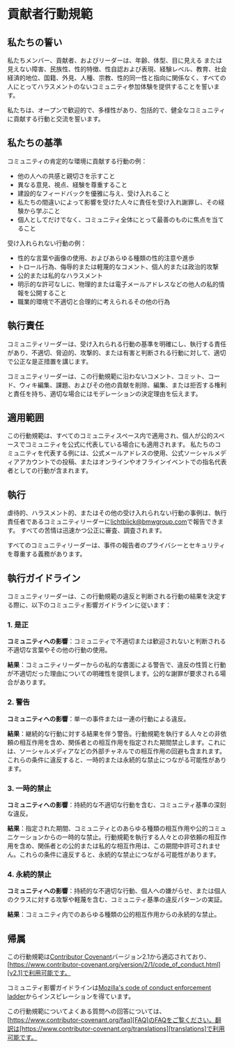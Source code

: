 # 貢献者行動規範

## 私たちの誓い

私たちメンバー、貢献者、およびリーダーは、年齢、体型、目に見える または見えない障害、民族性、性的特徴、性自認および表現、経験レベル、教育、社会経済的地位、国籍、外見、人種、宗教、性的同一性と指向に関係なく、すべての人にとってハラスメントのないコミュニティ参加体験を提供することを誓います。

私たちは、オープンで歓迎的で、多様性があり、包括的で、健全なコミュニティに貢献する行動と交流を誓います。

## 私たちの基準

コミュニティの肯定的な環境に貢献する行動の例：

* 他の人への共感と親切さを示すこと
* 異なる意見、視点、経験を尊重すること
* 建設的なフィードバックを優雅に与え、受け入れること
* 私たちの間違いによって影響を受けた人々に責任を受け入れ謝罪し、その経験から学ぶこと
* 個人としてだけでなく、コミュニティ全体にとって最善のものに焦点を当てること

受け入れられない行動の例：

* 性的な言葉や画像の使用、およびあらゆる種類の性的注意や進歩
* トロール行為、侮辱的または軽蔑的なコメント、個人的または政治的攻撃
* 公的または私的なハラスメント
* 明示的な許可なしに、物理的または電子メールアドレスなどの他人の私的情報を公開すること
* 職業的環境で不適切と合理的に考えられるその他の行為

## 執行責任

コミュニティリーダーは、受け入れられる行動の基準を明確にし、執行する責任があり、不適切、脅迫的、攻撃的、または有害と判断される行動に対して、適切で公正な是正措置を講じます。

コミュニティリーダーは、この行動規範に沿わないコメント、コミット、コード、ウィキ編集、課題、およびその他の貢献を削除、編集、または拒否する権利と責任を持ち、適切な場合にはモデレーションの決定理由を伝えます。

## 適用範囲

この行動規範は、すべてのコミュニティスペース内で適用され、個人が公的スペースでコミュニティを公式に代表している場合にも適用されます。
私たちのコミュニティを代表する例には、公式メールアドレスの使用、公式ソーシャルメディアアカウントでの投稿、またはオンラインやオフラインイベントでの指名代表者としての行動が含まれます。

## 執行

虐待的、ハラスメント的、またはその他の受け入れられない行動の事例は、執行責任者であるコミュニティリーダーに<lichtblick@bmwgroup.com>で報告できます。
すべての苦情は迅速かつ公正に審査、調査されます。

すべてのコミュニティリーダーは、事件の報告者のプライバシーとセキュリティを尊重する義務があります。

## 執行ガイドライン

コミュニティリーダーは、この行動規範の違反と判断される行動の結果を決定する際に、以下のコミュニティ影響ガイドラインに従います：

### 1. 是正

**コミュニティへの影響**：コミュニティで不適切または歓迎されないと判断される不適切な言葉やその他の行動の使用。

**結果**：コミュニティリーダーからの私的な書面による警告で、違反の性質と行動が不適切だった理由についての明確性を提供します。公的な謝罪が要求される場合があります。

### 2. 警告

**コミュニティへの影響**：単一の事件または一連の行動による違反。

**結果**：継続的な行動に対する結果を伴う警告。行動規範を執行する人々との非依頼の相互作用を含め、関係者との相互作用を指定された期間禁止します。これには、ソーシャルメディアなどの外部チャネルでの相互作用の回避も含まれます。これらの条件に違反すると、一時的または永続的な禁止につながる可能性があります。

### 3. 一時的禁止

**コミュニティへの影響**：持続的な不適切な行動を含む、コミュニティ基準の深刻な違反。

**結果**：指定された期間、コミュニティとのあらゆる種類の相互作用や公的コミュニケーションからの一時的な禁止。行動規範を執行する人々との非依頼の相互作用を含め、関係者との公的または私的な相互作用は、この期間中許可されません。これらの条件に違反すると、永続的な禁止につながる可能性があります。

### 4. 永続的禁止

**コミュニティへの影響**：持続的な不適切な行動、個人への嫌がらせ、または個人のクラスに対する攻撃や軽蔑を含む、コミュニティ基準の違反パターンの実証。

**結果**：コミュニティ内でのあらゆる種類の公的相互作用からの永続的な禁止。

## 帰属

この行動規範は[Contributor Covenant][homepage]バージョン2.1から適応されており、[https://www.contributor-covenant.org/version/2/1/code_of_conduct.html][v2.1]で利用可能です。

コミュニティ影響ガイドラインは[Mozilla's code of conduct enforcement ladder][Mozilla CoC]からインスピレーションを得ています。

この行動規範についてよくある質問への回答については、[https://www.contributor-covenant.org/faq][FAQ]のFAQをご覧ください。翻訳は[https://www.contributor-covenant.org/translations][translations]で利用可能です。

[homepage]: https://www.contributor-covenant.org
[v2.1]: https://www.contributor-covenant.org/version/2/1/code_of_conduct.html
[Mozilla CoC]: https://github.com/mozilla/diversity
[FAQ]: https://www.contributor-covenant.org/faq
[translations]: https://www.contributor-covenant.org/translations
